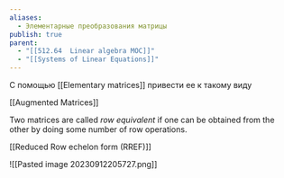 ```yaml
---
aliases:
  - Элементарные преобразования матрицы
publish: true
parent:
  - "[[512.64  Linear algebra MOC]]"
  - "[[Systems of Linear Equations]]"
---
```


С помощью [[Elementary matrices]] привести ее к такому виду

[[Augmented Matrices]]

Two matrices are called _row equivalent_ if one can be obtained from the other by doing some number of row operations.

[[Reduced Row echelon form (RREF)]]

![[Pasted image 20230912205727.png]]